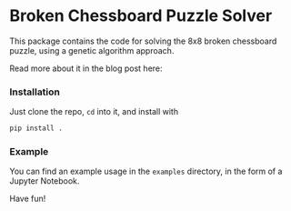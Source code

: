 # Broken Chessboard Puzzle Solver

This package contains the code for solving the 8x8 broken chessboard puzzle, using a genetic algorithm approach.

Read more about it in the blog post here: 

### Installation

Just clone the repo, `cd` into it, and install with
```bash
pip install .
```

### Example

You can find an example usage in the `examples` directory, in the form of a Jupyter Notebook.

Have fun!